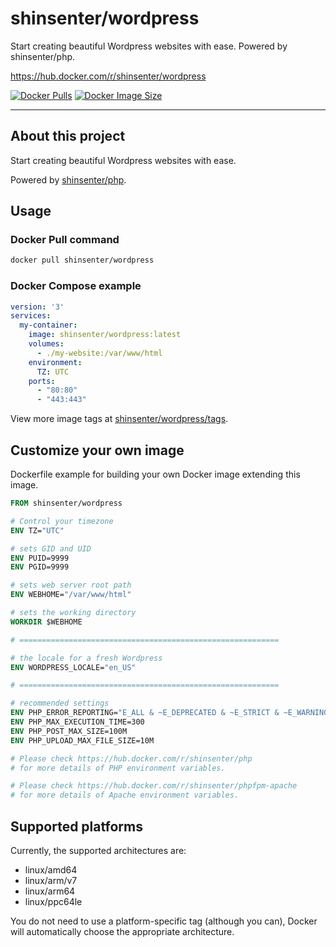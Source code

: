 # shinsenter/wordpress

Start creating beautiful Wordpress websites with ease. Powered by shinsenter/php.

https://hub.docker.com/r/shinsenter/wordpress

[![Docker Pulls](https://img.shields.io/docker/pulls/shinsenter/wordpress)](https://hub.docker.com/r/shinsenter/wordpress) [![Docker Image Size](https://img.shields.io/docker/image-size/shinsenter/wordpress/latest?label=shinsenter%2Fwordpress)](https://hub.docker.com/r/shinsenter/wordpress/tags)

* * *

## About this project

Start creating beautiful Wordpress websites with ease.

Powered by [shinsenter/php](https://hub.docker.com/r/shinsenter/php).

## Usage

### Docker Pull command

```bash
docker pull shinsenter/wordpress
```

### Docker Compose example

```yml
version: '3'
services:
  my-container:
    image: shinsenter/wordpress:latest
    volumes:
      - ./my-website:/var/www/html
    environment:
      TZ: UTC
    ports:
      - "80:80"
      - "443:443"
```

View more image tags at [shinsenter/wordpress/tags](https://hub.docker.com/r/shinsenter/wordpress/tags).

## Customize your own image

Dockerfile example for building your own Docker image extending this image.

```Dockerfile
FROM shinsenter/wordpress

# Control your timezone
ENV TZ="UTC"

# sets GID and UID
ENV PUID=9999
ENV PGID=9999

# sets web server root path
ENV WEBHOME="/var/www/html"

# sets the working directory
WORKDIR $WEBHOME

# ==========================================================

# the locale for a fresh Wordpress
ENV WORDPRESS_LOCALE="en_US"

# ==========================================================

# recommended settings
ENV PHP_ERROR_REPORTING="E_ALL & ~E_DEPRECATED & ~E_STRICT & ~E_WARNING"
ENV PHP_MAX_EXECUTION_TIME=300
ENV PHP_POST_MAX_SIZE=100M
ENV PHP_UPLOAD_MAX_FILE_SIZE=10M

# Please check https://hub.docker.com/r/shinsenter/php
# for more details of PHP environment variables.

# Please check https://hub.docker.com/r/shinsenter/phpfpm-apache
# for more details of Apache environment variables.
```

## Supported platforms

Currently, the supported architectures are:

- linux/amd64
- linux/arm/v7
- linux/arm64
- linux/ppc64le

You do not need to use a platform-specific tag (although you can), Docker will automatically choose the appropriate architecture.